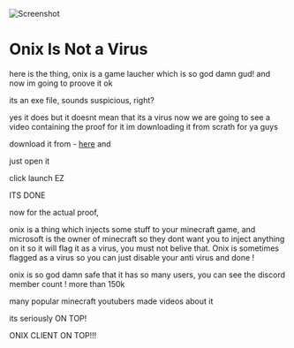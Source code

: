 ![Screenshot](https://styles.redditmedia.com/t5_4fpqn1/styles/communityIcon_tnjw4wp31rz61.png)


# Onix Is Not a Virus

here is the thing, onix is a game laucher which is so god damn gud! and now im going to proove it ok 

its an exe file, sounds suspicious, right? 

yes it does but it doesnt mean that its a virus now we are going to see a video containing the proof for it im downloading it from scrath for ya guys 

download it from - [here](https://github.com/notcarlton/OnixLauncher/releases/latest/download/OnixLauncher.exe?raw=true) and 

just open it 

click launch EZ 

ITS DONE

now for the actual proof, 

onix is a thing which injects some stuff to your minecraft game, and microsoft is the owner of minecraft so they dont want you to inject anything on it so 
it will flag it as a virus, you must not belive that. Onix is sometimes flagged as a virus so you can just disable your anti virus and done ! 

onix is so god damn safe that it has so many users, you can see the discord member count ! more than 150k 

many popular minecraft youtubers made videos about it 

its seriously ON TOP!

ONIX CLIENT ON TOP!!!
